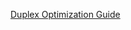 [Duplex Optimization Guide](https://docs.google.com/document/d/e/2PACX-1vSBLS5XaW3hNNWBZJ-xgc5Im8N52D71n3clytV1V9-I3BLXaRqz3GJaot5En6_0miruve8HHT4CUAMB/pub)
